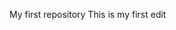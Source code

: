My first repository
This is my first edit

<!---
Hell-Boy-007/Hell-Boy-007 is a ✨ special ✨ repository because its `README.md` (this file) appears on your GitHub profile.
You can click the Preview link to take a look at your changes.
--->
